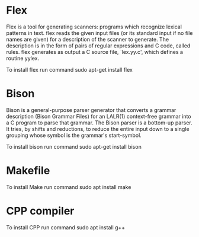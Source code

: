 # Flex
Flex is a tool for generating scanners: programs which recognize lexical patterns in text. flex reads the given input files (or its standard input if no file names are given) for a description of the scanner to generate. The description is in the form of pairs of regular expressions and C code, called rules. flex generates as output a C source file, `lex.yy.c', which defines a routine yylex.


To install flex run command sudo apt-get install flex

# Bison
Bison is a general-purpose parser generator that converts a grammar description (Bison Grammar Files) for an LALR(1) context-free grammar into a C program to parse that grammar. The Bison parser is a bottom-up parser. It tries, by shifts and reductions, to reduce the entire input down to a single grouping whose symbol is the grammar's start-symbol.

To install bison run command sudo apt-get install bison

# Makefile

To install Make run command sudo apt install make

# CPP compiler

To install CPP run command sudo apt install g++
